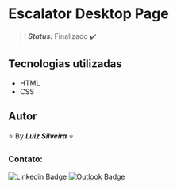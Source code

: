 <!-- :heavy_check_mark: -->
<!-- :construction: -->

# Escalator Desktop Page

> **_Status:_** Finalizado :heavy_check_mark:

<!-- > **_Status:_** Em andamento :construction: -->

## Tecnologias utilizadas

- HTML
- CSS

## Autor

:star: By **_Luiz Silveira_** :star:

### Contato:

![Linkedin Badge](https://img.shields.io/badge/-Luiz-blue?style=flat-square&logo=Linkedin&logoColor=white&link=https://www.linkedin.com/in/luiz-silveira-front-end/) [![Outlook Badge](https://img.shields.io/badge/-l.filiphis@hotmail.com-blue?style=flat-square&logo=microsoft-outlook&logoColor=white&link=mailto:l.filiphis@hotmail.com)](mailto:l.filiphis@hotmail)
